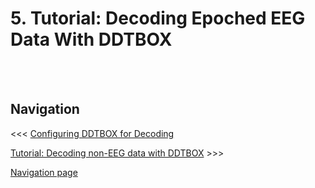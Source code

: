 # 5. Tutorial: Decoding Epoched EEG Data With DDTBOX


















<br/><br/>

## Navigation

<<< [Configuring DDTBOX for Decoding]()

[Tutorial: Decoding non-EEG data with DDTBOX]() >>>

[Navigation page](https://github.com/DDTBOX/tutorials/blob/master/Navigation.md)